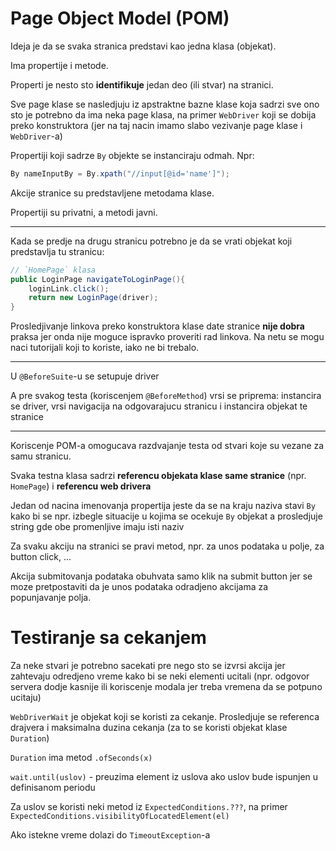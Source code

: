 # Page Object Model (POM)

Ideja je da se svaka stranica predstavi kao jedna klasa (objekat).

Ima propertije i metode.

Properti je nesto sto **identifikuje** jedan deo (ili stvar) na stranici.

Sve page klase se nasledjuju iz apstraktne bazne klase koja sadrzi sve ono sto 
je potrebno da ima neka page klasa, na primer `WebDriver` koji se dobija preko 
konstruktora (jer na taj nacin imamo slabo vezivanje page klase i `WebDriver`-a)

Propertiji koji sadrze `By` objekte se instanciraju odmah.
Npr:
```Java
By nameInputBy = By.xpath("//input[@id='name']");
```


Akcije stranice su predstavljene metodama klase.

Propertiji su privatni, a metodi javni.

---

Kada se predje na drugu stranicu potrebno je da se vrati objekat
koji predstavlja tu stranicu:
```Java
// `HomePage` klasa
public LoginPage navigateToLoginPage(){
    loginLink.click();
    return new LoginPage(driver);
}
```

Prosledjivanje linkova preko konstruktora klase date stranice **nije dobra** praksa
jer onda nije moguce ispravko proveriti rad linkova. Na netu se mogu naci tutorijali 
koji to koriste, iako ne bi trebalo.

---

U `@BeforeSuite`-u se setupuje driver

A pre svakog testa (koriscenjem `@BeforeMethod`) vrsi se priprema:
instancira se driver, vrsi navigacija na odgovarajucu stranicu i
instancira objekat te stranice

---

Koriscenje POM-a omogucava razdvajanje testa od stvari koje su vezane za samu stranicu.

Svaka testna klasa sadrzi **referencu objekata klase same stranice** (npr. `HomePage`) i **referencu
web drivera**

Jedan od nacina imenovanja propertija jeste da se na kraju naziva stavi `By`
kako bi se npr. izbegle situacije u kojima se ocekuje `By` objekat a 
prosledjuje string gde obe promenljive imaju isti naziv

Za svaku akciju na stranici se pravi metod, npr. za unos podataka u polje, za 
button click, ...


Akcija submitovanja podataka obuhvata samo klik na submit button jer se 
moze pretpostaviti da je unos podataka odradjeno akcijama za popunjavanje polja.



# Testiranje sa cekanjem

Za neke stvari je potrebno sacekati pre nego sto se izvrsi akcija
jer zahtevaju odredjeno vreme kako bi se neki elementi ucitali (npr. 
odgovor servera dodje kasnije ili koriscenje modala jer treba vremena
da se potpuno ucitaju)


`WebDriverWait` je objekat koji se koristi za cekanje. Prosledjuje se 
referenca drajvera i maksimalna duzina cekanja (za to se koristi objekat
klase `Duration`)

`Duration` ima metod `.ofSeconds(x)`


`wait.until(uslov)` - preuzima element iz uslova ako uslov bude ispunjen u
definisanom periodu

Za uslov se koristi neki metod iz `ExpectedConditions.???`, 
na primer `ExpectedConditions.visibilityOfLocatedElement(el)`


Ako istekne vreme dolazi do `TimeoutException`-a
